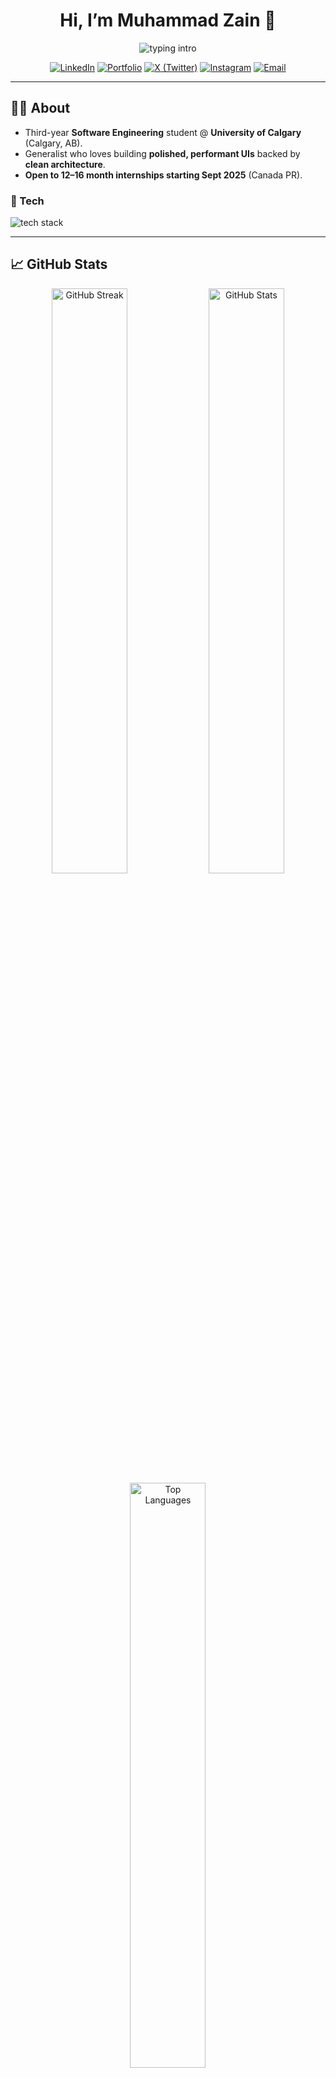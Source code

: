 <div align="center">

# Hi, I’m **Muhammad Zain** 👋

<img src="https://readme-typing-svg.herokuapp.com?font=Inter&weight=700&size=24&pause=1200&center=true&vCenter=true&width=900&lines=Software+Engineering+@+University+of+Calgary;Full-stack+Developer+(Java%2C+C%2B%2B%2C+Python);React+%2B+Next.js+%7C+Flask+%7C+SQL;Open+to+12%E2%80%9316+month+internships+from+Sep+2025" alt="typing intro" />

[![LinkedIn](https://img.shields.io/badge/LinkedIn-muhammad--zain03-0A66C2?style=for-the-badge&logo=linkedin&logoColor=white)](https://www.linkedin.com/in/muhammad-zain03/)
[![Portfolio](https://img.shields.io/badge/Portfolio-muhammadzainweb.vercel.app-111?style=for-the-badge&logo=vercel&logoColor=white)](https://muhammadzainweb.vercel.app/)
[![X (Twitter)](https://img.shields.io/badge/@muhammadzain003-000?style=for-the-badge&logo=x&logoColor=white)](https://x.com/muhammadzain003)
[![Instagram](https://img.shields.io/badge/@muhammad__zain14-E4405F?style=for-the-badge&logo=instagram&logoColor=white)](https://www.instagram.com/muhammad_zain14/)
[![Email](https://img.shields.io/badge/Email-muhammadzain0476%40gmail.com-D14836?style=for-the-badge&logo=gmail&logoColor=white)](mailto:muhammadzain0476@gmail.com)

</div>

---

## 👨‍💻 About
- Third-year **Software Engineering** student @ **University of Calgary** (Calgary, AB).
- Generalist who loves building **polished, performant UIs** backed by **clean architecture**.
- **Open to 12–16 month internships starting Sept 2025** (Canada PR).

### 🧰 Tech
<p align="left">
  <img src="https://skillicons.dev/icons?i=java,cpp,python,js,ts,react,nextjs,flask,html,css,tailwind,qt,mysql,postgres,sqlite,git,github,vercel,aws,docker&perline=10" alt="tech stack" />
</p>

---

## 📈 GitHub Stats
<div align="center">

<!-- Streak -->
<img src="https://streak-stats.demolab.com?user=muhammadzain03&theme=transparent&hide_border=true" alt="GitHub Streak" width="49%" />
<!-- Core stats -->
<img src="https://github-readme-stats.vercel.app/api?username=muhammadzain03&show_icons=true&rank_icon=github&theme=transparent&hide_border=true" alt="GitHub Stats" width="49%" />

<!-- Top languages -->
<img src="https://github-readme-stats.vercel.app/api/top-langs/?username=muhammadzain03&layout=compact&theme=transparent&hide_border=true" alt="Top Languages" width="49%" />
<!-- Trophies -->
<img src="https://github-profile-trophy.vercel.app/?username=muhammadzain03&theme=flat&no-frame=true&margin-w=10&row=1&column=6" alt="Trophies" width="98%" />

</div>

> *Tip:* If any card rate-limits, refresh the page later.

---

## 🎮 Mini Game — “Ship It!”
*A tiny, no-JS choose-your-path game. Click to expand choices and see what happens.*

<details>
  <summary><b>Start ▶️</b> Your CI just failed right before demo. What do you do?</summary>

  #### Step 1
  Choose:
  - <details><summary>🧪 Run tests locally</summary>
    
    **Result:** You spot a flaky test in `checkout.test.ts`.  
    Next:
    - <details><summary>🔧 Re-run with retries</summary>
      
      **Result:** Pass locally, still flaky in CI.  
      Next:
      - <details><summary>🧵 Mark flaky test with `@flaky` tag to quarantine</summary>
        
        **Result:** Pipeline moves on, but code quality drops a bit.  
        Next:
        - <details><summary>📦 Ship hotfix and open a ticket to deflake later</summary>
          
          **You win!** 🚀 Demo is saved, users are happy, and you’ve tracked the debt.
          <br/><br/>[Restart](#-mini-game--ship-it)
        </details>
        - <details><summary>🛑 Block the release until it’s fully fixed</summary>
          
          **Outcome:** You miss the demo slot. PM is 😬.  
          <br/>[Restart](#-mini-game--ship-it)
        </details>
      </details>
      - <details><summary>🧹 Skip the test with `it.skip`</summary>
        
        **Outcome:** QA catches a regression in staging. Oops.  
        <br/>[Restart](#-mini-game--ship-it)
      </details>
    </details>
    - <details><summary>🌐 “Works on my machine” — push anyway</summary>
      
      **Outcome:** CI fails again, time lost.  
      <br/>[Restart](#-mini-game--ship-it)
    </details>
  </details>

  - <details><summary>⚠️ Ignore CI and ship</summary>
    
    **Outcome:** Production incident. PagerDuty sings. 🎶  
    <br/>[Restart](#-mini-game--ship-it)
  </details>
</details>

---

<sub>Thanks for visiting — if a repo helps you, a ⭐️ goes a long way!</sub>
